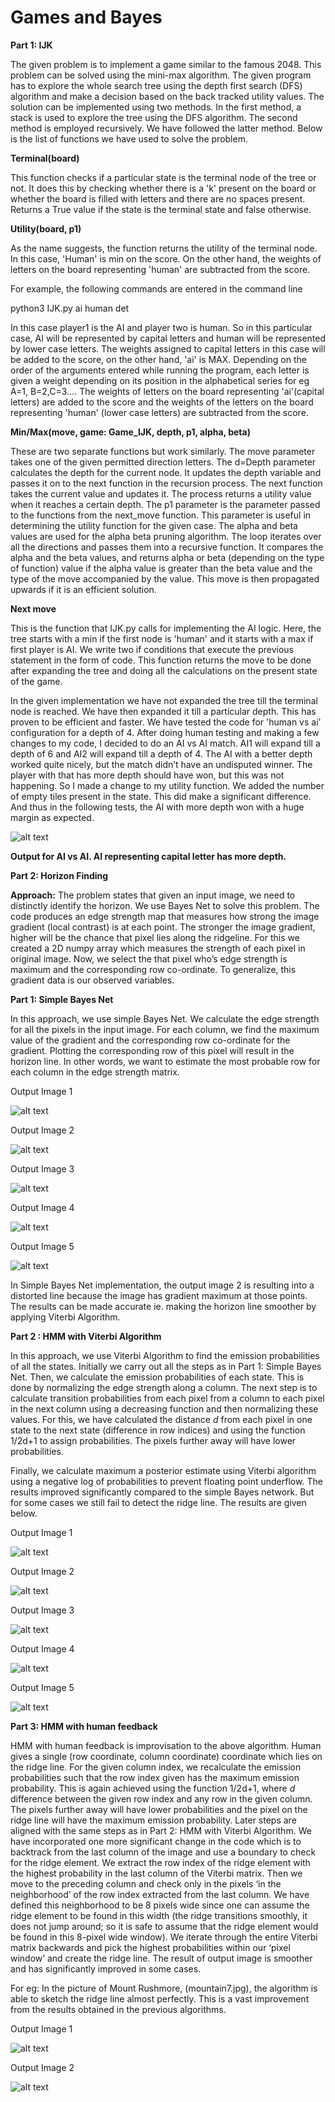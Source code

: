 Games and Bayes
===================================

**Part 1: IJK**

The given problem is to implement a game similar to the famous 2048. This
problem can be solved using the mini-max algorithm. The given program has to
explore the whole search tree using the depth first search (DFS) algorithm and
make a decision based on the back tracked utility values. The solution can be
implemented using two methods. In the first method, a stack is used to explore
the tree using the DFS algorithm. The second method is employed recursively. We
have followed the latter method. Below is the list of functions we have used to
solve the problem.

**Terminal(board)**

This function checks if a particular state is the terminal node of the tree or
not. It does this by checking whether there is a 'k' present on the board or
whether the board is filled with letters and there are no spaces present.
Returns a True value if the state is the terminal state and false otherwise.

**Utility(board, p1)**

As the name suggests, the function returns the utility of the terminal node. In
this case, 'Human' is min on the score. On the other hand, the weights of
letters on the board representing 'human' are subtracted from the score.

For example, the following commands are entered in the command line

python3 IJK.py ai human det

In this case player1 is the AI and player two is human. So in this particular
case, AI will be represented by capital letters and human will be represented by
lower case letters. The weights assigned to capital letters in this case will be
added to the score, on the other hand, 'ai' is MAX. Depending on the order of
the arguments entered while running the program, each letter is given a weight
depending on its position in the alphabetical series for eg A=1, B=2,C=3.... The
weights of letters on the board representing 'ai'(capital letters) are added to
the score and the weights of the letters on the board representing 'human'
(lower case letters) are subtracted from the score.

**Min/Max(move, game: Game_IJK, depth, p1, alpha, beta)**

These are two separate functions but work similarly. The move parameter takes
one of the given permitted direction letters. The d=Depth parameter calculates
the depth for the current node. It updates the depth variable and passes it on
to the next function in the recursion process. The next function takes the
current value and updates it. The process returns a utility value when it
reaches a certain depth. The p1 parameter is the parameter passed to the
functions from the next_move function. This parameter is useful in determining
the utility function for the given case. The alpha and beta values are used for
the alpha beta pruning algorithm. The loop iterates over all the directions and
passes them into a recursive function. It compares the alpha and the beta
values, and returns alpha or beta (depending on the type of function) value if
the alpha value is greater than the beta value and the type of the move
accompanied by the value. This move is then propagated upwards if it is an
efficient solution.

**Next move**

This is the function that IJK.py calls for implementing the AI logic. Here, the
tree starts with a min if the first node is 'human' and it starts with a max if
first player is AI. We write two if conditions that execute the previous
statement in the form of code. This function returns the move to be done after
expanding the tree and doing all the calculations on the present state of the
game.

In the given implementation we have not expanded the tree till the terminal node
is reached. We have then expanded it till a particular depth. This has proven to
be efficient and faster. We have tested the code for 'human vs ai' configuration
for a depth of 4. After doing human testing and making a few changes to my code,
I decided to do an AI vs AI match. AI1 will expand till a depth of 6 and AI2
will expand till a depth of 4. The AI with a better depth worked quite nicely,
but the match didn’t have an undisputed winner. The player with that has more
depth should have won, but this was not happening. So I made a change to my
utility function. We added the number of empty tiles present in the state. This
did make a significant difference. And thus in the following tests, the AI with
more depth won with a huge margin as expected.

![alt text](https://github.iu.edu/cs-b551-fa2019/svbhakth-mabartak-sbhujbal-a2/blob/master/part1/IJK.png)

**Output for AI vs AI. AI representing capital letter has more depth.**

**Part 2: Horizon Finding**

**Approach:** The problem states that given an input image, we need to
distinctly identify the horizon. We use Bayes Net to solve this problem. The
code produces an edge strength map that measures how strong the image gradient
(local contrast) is at each point. The stronger the image gradient, higher will
be the chance that pixel lies along the ridgeline. For this we created a 2D
numpy array which measures the strength of each pixel in original image. Now, we
select the that pixel who’s edge strength is maximum and the corresponding row
co-ordinate. To generalize, this gradient data is our observed variables.

**Part 1: Simple Bayes Net**

In this approach, we use simple Bayes Net. We calculate the edge strength for
all the pixels in the input image. For each column, we find the maximum value of
the gradient and the corresponding row co-ordinate for the gradient. Plotting
the corresponding row of this pixel will result in the horizon line. In other
words, we want to estimate the most probable row for each column in the edge
strength matrix.

Output Image 1

![alt text](https://github.com/madhura42/Games-and-Bayes/blob/master/part2/output_simple/output_simple1.jpg)

Output Image 2

![alt text](https://github.com/madhura42/Games-and-Bayes/blob/master/part2/output_simple/output_simple4.jpg)

Output Image 3

![alt text](https://github.com/madhura42/Games-and-Bayes/blob/master/part2/output_simple/output_simple5.jpg)

Output Image 4

![alt text](https://github.com/madhura42/Games-and-Bayes/blob/master/part2/output_simple/output_simple8.jpg)

Output Image 5

![alt text](https://github.com/madhura42/Games-and-Bayes/blob/master/part2/output_simple/output_simple7.jpg)

In Simple Bayes Net implementation, the output image 2 is resulting into a
distorted line because the image has gradient maximum at those points. The
results can be made accurate ie. making the horizon line smoother by applying
Viterbi Algorithm.

**Part 2 : HMM with Viterbi Algorithm**

In this approach, we use Viterbi Algorithm to find the emission probabilities of
all the states. Initially we carry out all the steps as in Part 1: Simple Bayes
Net. Then, we calculate the emission probabilities of each state. This is done
by normalizing the edge strength along a column. The next step is to calculate
transition probabilities from each pixel from a column to each pixel in the next
column using a decreasing function and then normalizing these values. For this,
we have calculated the distance *d* from each pixel in one state to the next
state (difference in row indices) and using the function 1/2d+1 to assign
probabilities. The pixels further away will have lower probabilities.

Finally, we calculate maximum a posterior estimate using Viterbi algorithm using
a negative log of probabilities to prevent floating point underflow. The results
improved significantly compared to the simple Bayes network. But for some cases
we still fail to detect the ridge line. The results are given below.

Output Image 1

![alt text](https://github.com/madhura42/Games-and-Bayes/blob/master/part2/output_map/output_map.jpg)

Output Image 2

![alt text](https://github.com/madhura42/Games-and-Bayes/blob/master/part2/output_map/output_map4.jpg)

Output Image 3

![alt text](https://github.com/madhura42/Games-and-Bayes/blob/master/part2/output_map/output_map5.jpg)

Output Image 4

![alt text](https://github.com/madhura42/Games-and-Bayes/blob/master/part2/output_map/output_map7.jpg)

Output Image 5

![alt text](https://github.com/madhura42/Games-and-Bayes/blob/master/part2/output_map/output_map8.jpg)


**Part 3: HMM with human feedback**

HMM with human feedback is improvisation to the above algorithm. Human gives a
single (row coordinate, column coordinate) coordinate which lies on the ridge
line. For the given column index, we recalculate the emission probabilities such
that the row index given has the maximum emission probability. This is again
achieved using the function 1/2d+1, where *d* difference between the given row
index and any row in the given column. The pixels further away will have lower
probabilities and the pixel on the ridge line will have the maximum emission
probability. Later steps are aligned with the same steps as in Part 2: HMM with
Viterbi Algorithm. We have incorporated one more significant change in the code
which is to backtrack from the last column of the image and use a boundary to
check for the ridge element. We extract the row index of the ridge element with
the highest probability in the last column of the Viterbi matrix. Then we move
to the preceding column and check only in the pixels ‘in the neighborhood’ of
the row index extracted from the last column. We have defined this neighborhood
to be 8 pixels wide since one can assume the ridge element to be found in this
width (the ridge transitions smoothly, it does not jump around; so it is safe to
assume that the ridge element would be found in this 8-pixel wide window). We
iterate through the entire Viterbi matrix backwards and pick the highest
probabilities within our ‘pixel window’ and create the ridge line. The result of
output image is smoother and has significantly improved in some cases.

For eg: In the picture of Mount Rushmore, (mountain7.jpg), the algorithm is able
to sketch the ridge line almost perfectly. This is a vast improvement from the
results obtained in the previous algorithms.

Output Image 1

![alt text](https://github.com/madhura42/Games-and-Bayes/blob/master/part2/output_human/output_human1.jpg)

Output Image 2

![alt text](https://github.com/madhura42/Games-and-Bayes/blob/master/part2/output_human/output_human7.jpg)
